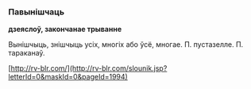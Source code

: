 ### Павынішчаць
**дзеяслоў, закончанае трыванне**

Вынішчыць, знішчыць усіх, многіх або ўсё, многае. П. пустазелле. П. тараканаў.

<a rel="author">[http://rv-blr.com/](http://rv-blr.com/slounik.jsp?letterId=0&maskId=0&pageId=1994)</a>

